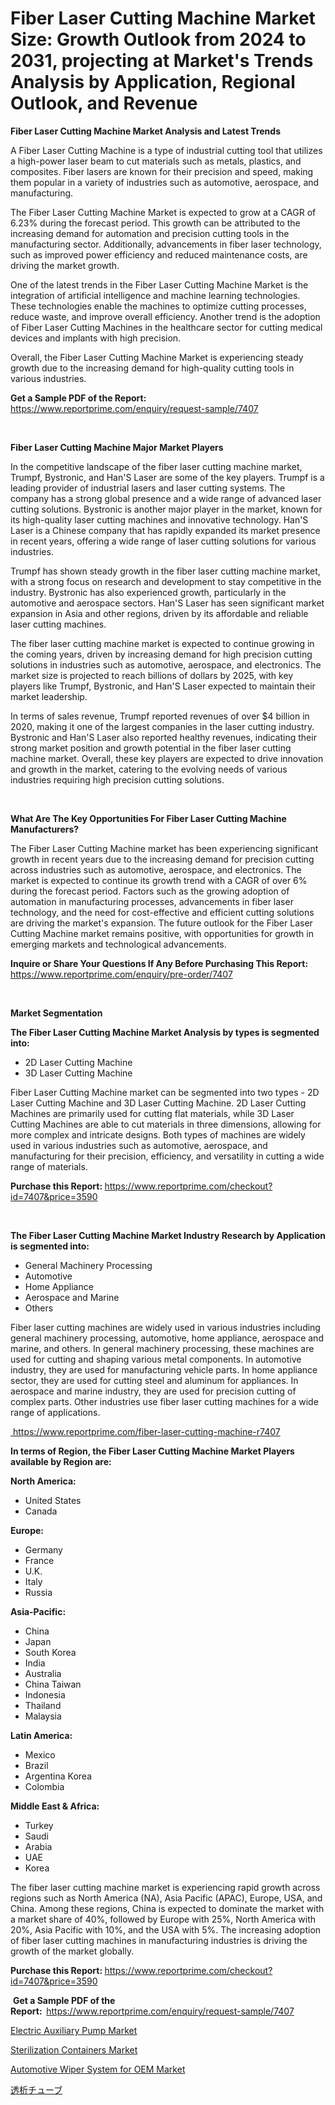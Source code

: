 <p><h1>Fiber Laser Cutting Machine Market Size: Growth Outlook from 2024 to 2031, projecting at Market's Trends Analysis by Application, Regional Outlook, and Revenue</h1></p><p><strong>Fiber Laser Cutting Machine Market Analysis and Latest Trends</strong></p>
<p><p>A Fiber Laser Cutting Machine is a type of industrial cutting tool that utilizes a high-power laser beam to cut materials such as metals, plastics, and composites. Fiber lasers are known for their precision and speed, making them popular in a variety of industries such as automotive, aerospace, and manufacturing.</p><p>The Fiber Laser Cutting Machine Market is expected to grow at a CAGR of 6.23% during the forecast period. This growth can be attributed to the increasing demand for automation and precision cutting tools in the manufacturing sector. Additionally, advancements in fiber laser technology, such as improved power efficiency and reduced maintenance costs, are driving the market growth.</p><p>One of the latest trends in the Fiber Laser Cutting Machine Market is the integration of artificial intelligence and machine learning technologies. These technologies enable the machines to optimize cutting processes, reduce waste, and improve overall efficiency. Another trend is the adoption of Fiber Laser Cutting Machines in the healthcare sector for cutting medical devices and implants with high precision.</p><p>Overall, the Fiber Laser Cutting Machine Market is experiencing steady growth due to the increasing demand for high-quality cutting tools in various industries.</p></p>
<p><strong>Get a Sample PDF of the Report:&nbsp;</strong> <a href="https://www.reportprime.com/enquiry/request-sample/7407">https://www.reportprime.com/enquiry/request-sample/7407</a></p>
<p>&nbsp;</p>
<p><strong>Fiber Laser Cutting Machine Major Market Players</strong></p>
<p><p>In the competitive landscape of the fiber laser cutting machine market, Trumpf, Bystronic, and Han'S Laser are some of the key players. Trumpf is a leading provider of industrial lasers and laser cutting systems. The company has a strong global presence and a wide range of advanced laser cutting solutions. Bystronic is another major player in the market, known for its high-quality laser cutting machines and innovative technology. Han'S Laser is a Chinese company that has rapidly expanded its market presence in recent years, offering a wide range of laser cutting solutions for various industries.</p><p>Trumpf has shown steady growth in the fiber laser cutting machine market, with a strong focus on research and development to stay competitive in the industry. Bystronic has also experienced growth, particularly in the automotive and aerospace sectors. Han'S Laser has seen significant market expansion in Asia and other regions, driven by its affordable and reliable laser cutting machines.</p><p>The fiber laser cutting machine market is expected to continue growing in the coming years, driven by increasing demand for high precision cutting solutions in industries such as automotive, aerospace, and electronics. The market size is projected to reach billions of dollars by 2025, with key players like Trumpf, Bystronic, and Han'S Laser expected to maintain their market leadership.</p><p>In terms of sales revenue, Trumpf reported revenues of over $4 billion in 2020, making it one of the largest companies in the laser cutting industry. Bystronic and Han'S Laser also reported healthy revenues, indicating their strong market position and growth potential in the fiber laser cutting machine market. Overall, these key players are expected to drive innovation and growth in the market, catering to the evolving needs of various industries requiring high precision cutting solutions.</p></p>
<p>&nbsp;</p>
<p><strong>What Are The Key Opportunities For Fiber Laser Cutting Machine Manufacturers?</strong></p>
<p><p>The Fiber Laser Cutting Machine market has been experiencing significant growth in recent years due to the increasing demand for precision cutting across industries such as automotive, aerospace, and electronics. The market is expected to continue its growth trend with a CAGR of over 6% during the forecast period. Factors such as the growing adoption of automation in manufacturing processes, advancements in fiber laser technology, and the need for cost-effective and efficient cutting solutions are driving the market's expansion. The future outlook for the Fiber Laser Cutting Machine market remains positive, with opportunities for growth in emerging markets and technological advancements.</p></p>
<p><strong>Inquire or Share Your Questions If Any Before Purchasing This Report:</strong> <a href="https://www.reportprime.com/enquiry/pre-order/7407">https://www.reportprime.com/enquiry/pre-order/7407</a></p>
<p>&nbsp;</p>
<p><strong>Market Segmentation</strong></p>
<p><strong>The Fiber Laser Cutting Machine Market Analysis by types is segmented into:</strong></p>
<p><ul><li>2D Laser Cutting Machine</li><li>3D Laser Cutting Machine</li></ul></p>
<p><p>Fiber Laser Cutting Machine market can be segmented into two types - 2D Laser Cutting Machine and 3D Laser Cutting Machine. 2D Laser Cutting Machines are primarily used for cutting flat materials, while 3D Laser Cutting Machines are able to cut materials in three dimensions, allowing for more complex and intricate designs. Both types of machines are widely used in various industries such as automotive, aerospace, and manufacturing for their precision, efficiency, and versatility in cutting a wide range of materials.</p></p>
<p><strong>Purchase this Report:&nbsp;</strong><a href="https://www.reportprime.com/checkout?id=7407&price=3590">https://www.reportprime.com/checkout?id=7407&price=3590</a></p>
<p>&nbsp;</p>
<p><strong>The Fiber Laser Cutting Machine Market Industry Research by Application is segmented into:</strong></p>
<p><ul><li>General Machinery Processing</li><li>Automotive</li><li>Home Appliance</li><li>Aerospace and Marine</li><li>Others</li></ul></p>
<p><p>Fiber laser cutting machines are widely used in various industries including general machinery processing, automotive, home appliance, aerospace and marine, and others. In general machinery processing, these machines are used for cutting and shaping various metal components. In automotive industry, they are used for manufacturing vehicle parts. In home appliance sector, they are used for cutting steel and aluminum for appliances. In aerospace and marine industry, they are used for precision cutting of complex parts. Other industries use fiber laser cutting machines for a wide range of applications.</p></p>
<p><a href="https://www.reportprime.com/fiber-laser-cutting-machine-r7407">&nbsp;https://www.reportprime.com/fiber-laser-cutting-machine-r7407</a></p>
<p><strong>In terms of Region, the Fiber Laser Cutting Machine Market Players available by Region are:</strong></p>
<p>
    <p> <strong> North America: </strong>
        <ul>
            <li>United States</li>
            <li>Canada</li>
        </ul>
        </p> 
    <p> <strong> Europe: </strong>
        <ul>
            <li>Germany</li>
            <li>France</li>
            <li>U.K.</li>
            <li>Italy</li>
            <li>Russia</li>
        </ul>
        </p> 
    <p> <strong> Asia-Pacific: </strong>
        <ul>
            <li>China</li>
            <li>Japan</li>
            <li>South Korea</li>
            <li>India</li>
            <li>Australia</li>
            <li>China Taiwan</li>
            <li>Indonesia</li>
            <li>Thailand</li>
            <li>Malaysia</li>
        </ul>
        </p> 
    <p> <strong> Latin America: </strong>
        <ul>
            <li>Mexico</li>
            <li>Brazil</li>
            <li>Argentina Korea</li>
            <li>Colombia</li>
        </ul>
        </p> 
    <p> <strong> Middle East & Africa: </strong>
        <ul>
            <li>Turkey</li>
            <li>Saudi</li>
            <li>Arabia</li>
            <li>UAE</li>
            <li>Korea</li>
        </ul>
    </p>
    </p>
<p><p>The fiber laser cutting machine market is experiencing rapid growth across regions such as North America (NA), Asia Pacific (APAC), Europe, USA, and China. Among these regions, China is expected to dominate the market with a market share of 40%, followed by Europe with 25%, North America with 20%, Asia Pacific with 10%, and the USA with 5%. The increasing adoption of fiber laser cutting machines in manufacturing industries is driving the growth of the market globally.</p></p>
<p><strong>Purchase this Report: </strong><a href="https://www.reportprime.com/checkout?id=7407&price=3590">https://www.reportprime.com/checkout?id=7407&price=3590</a></p>
<p>&nbsp;<strong>Get a Sample PDF of the Report:&nbsp;&nbsp;</strong><a href="https://www.reportprime.com/enquiry/request-sample/7407">https://www.reportprime.com/enquiry/request-sample/7407</a></p>
<p><strong></strong></p>
<p><p><a href="https://www.linkedin.com/pulse/electric-auxiliary-pump-market-size-growth-outlook-from-2024-2031-sd4ue?trackingId=BaQ9PO%2BulQ%2FlOIrWNA3cBA%3D%3D">Electric Auxiliary Pump Market</a></p><p><a href="https://github.com/RickHolmes3/Market-Research-Report-List-4/blob/main/sterilization-containers-market.md">Sterilization Containers Market</a></p><p><a href="https://www.linkedin.com/pulse/automotive-wiper-system-oem-market-research-report-provides-critical-zagle?trackingId=CwfP%2B1MsFCrl8obTs58s4A%3D%3D">Automotive Wiper System for OEM Market</a></p><p><a href="https://github.com/zekaoe592392/Market-Research-Report-List-1/blob/main/556234224574.md">透析チューブ</a></p></p>